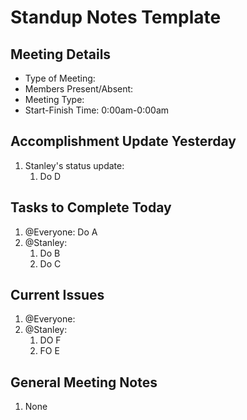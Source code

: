 # Standup Notes Template

## Meeting Details

- Type of Meeting: 
- Members Present/Absent: 
- Meeting Type: 
- Start-Finish Time: 0:00am-0:00am

## Accomplishment Update Yesterday

1) Stanley's status update:
   1) Do D

## Tasks to Complete Today

1) @Everyone: Do A
2) @Stanley: 
   1) Do B
   2) Do C

## Current Issues

1) @Everyone: 
2) @Stanley:
    1) DO F
    2) FO E

## General Meeting Notes
1) None